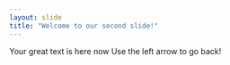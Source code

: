 ```yaml
---
layout: slide
title: "Welcome to our second slide!"
---
```

Your great text is here now
Use the left arrow to go back!
